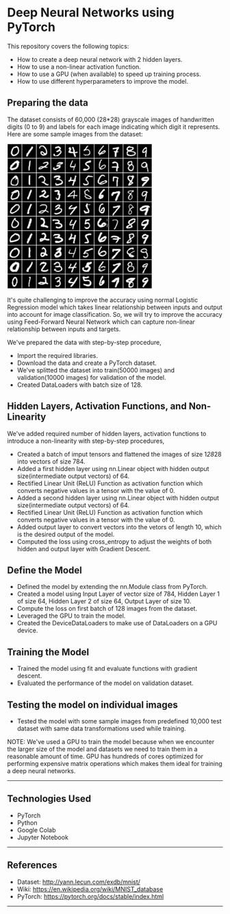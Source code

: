 # Deep Neural Networks using PyTorch

This repository covers the following topics:
- How to create a deep neural network with 2 hidden layers.
- How to use a non-linear activation function.
- How to use a GPU (when available) to speed up training process.
- How to use different hyperparameters to improve the model.

## Preparing the data

The dataset consists of 60,000 (28*28) grayscale images of handwritten digits (0 to 9) and labels for each image indicating which digit it represents. Here are some sample images from the dataset:

![MNIST Data Sample](sample_images_MNIST.jpeg)

It's quite challenging to improve the accuracy using normal Logistic Regression model which takes linear relationship between inputs and output into account for image classification. So, we will try to improve the accuracy using Feed-Forward Neural Network which can capture non-linear relationship between inputs and targets.

We've prepared the data with step-by-step procedure,
- Import the required libraries.
- Download the data and create a PyTorch dataset.
- We've splitted the dataset into train(50000 images) and validation(10000 images) for validation of the model.
- Created DataLoaders with batch size of 128.

## Hidden Layers, Activation Functions, and Non-Linearity

We've added required number of hidden layers, activation functions to introduce a non-linearity with step-by-step procedures,
- Created a batch of imput tensors and flattened the images of size 1*28*28 into vectors of size 784.
- Added a first hidden layer using nn.Linear object with hidden output size(intermediate output vectors) of 64.
- Rectified Linear Unit (ReLU) Function as activation function which converts negative values in a tensor with the value of 0.
- Added a second hidden layer using nn.Linear object with hidden output size(intermediate output vectors) of 64.
- Rectified Linear Unit (ReLU) Function as activation function which converts negative values in a tensor with the value of 0.
- Added output layer to convert vectors into the vetors of length 10, which is the desired output of the model.
- Computed the loss using cross_entropy to adjust the weights of both hidden and output layer with Gradient Descent.

## Define the Model

- Defined the model by extending the nn.Module class from PyTorch.
- Created a model using Input Layer of vector size of 784, Hidden Layer 1 of size 64, Hidden Layer 2 of size 64, Output Layer of size 10.
- Compute the loss on first batch of 128 images from the dataset.
- Leveraged the GPU to train the model.
- Created the DeviceDataLoaders to make use of DataLoaders on a GPU device.

## Training the Model

- Trained the model using fit and evaluate functions with gradient descent.
- Evaluated the performance of the model on validation dataset.

## Testing the model on individual images

- Tested the model with some sample images from predefined 10,000 test dataset with same data transformations used while training.

NOTE: We've used a GPU to train the model because when we encounter the larger size of the model and datasets we need to train them in a reasonable amount of time.
GPU has hundreds of cores optimized for performing expensive matrix operations which makes them ideal for training a deep neural networks.

----------------------------------------------------------

## Technologies Used

- PyTorch
- Python
- Google Colab
- Jupyter Notebook

----------------------------------------------------------

## References

- Dataset: http://yann.lecun.com/exdb/mnist/
- Wiki: https://en.wikipedia.org/wiki/MNIST_database
- PyTorch: https://pytorch.org/docs/stable/index.html

----------------------------------------------------------
